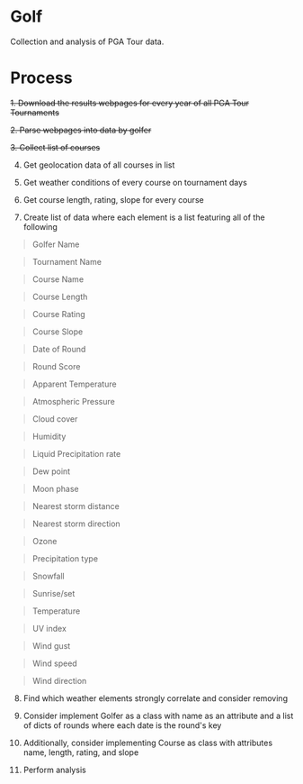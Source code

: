 # Golf
Collection and analysis of PGA Tour data.

# Process
~~1. Download the results webpages for every year of all PGA Tour Tournaments~~

~~2. Parse webpages into data by golfer~~

~~3. Collect list of courses~~

4. Get geolocation data of all courses in list

5. Get weather conditions of every course on tournament days

6. Get course length, rating, slope for every course

7. Create list of data where each element is a list featuring all of the following

> Golfer Name

> Tournament Name 

> Course Name

> Course Length

> Course Rating

> Course Slope

> Date of Round

> Round Score 

> Apparent Temperature

> Atmospheric Pressure

> Cloud cover

> Humidity

> Liquid Precipitation rate

> Dew point 

> Moon phase

> Nearest storm distance

> Nearest storm direction

> Ozone

> Precipitation type

> Snowfall

> Sunrise/set

> Temperature

> UV index

> Wind gust

> Wind speed

> Wind direction

8. Find which weather elements strongly correlate and consider removing

9. Consider implement Golfer as a class with name as an attribute and a list of dicts of rounds where each date is the round's key

10. Additionally, consider implementing Course as class with attributes name, length, rating, and slope

11. Perform analysis
